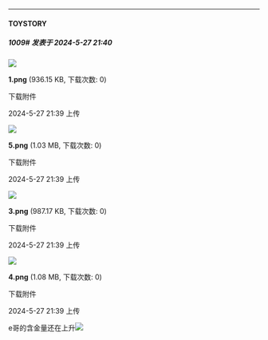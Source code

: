 ﻿
*****

####  TOYSTORY  
##### 1009#       发表于 2024-5-27 21:40

<img src="https://img.saraba1st.com/forum/202405/27/213929b9qpijzaljuhw2q6.png" referrerpolicy="no-referrer">

<strong>1.png</strong> (936.15 KB, 下载次数: 0)

下载附件

2024-5-27 21:39 上传

<img src="https://img.saraba1st.com/forum/202405/27/213945u3yj8stk887sl3h4.png" referrerpolicy="no-referrer">

<strong>5.png</strong> (1.03 MB, 下载次数: 0)

下载附件

2024-5-27 21:39 上传

<img src="https://img.saraba1st.com/forum/202405/27/213936e25s3217s7smj33x.png" referrerpolicy="no-referrer">

<strong>3.png</strong> (987.17 KB, 下载次数: 0)

下载附件

2024-5-27 21:39 上传

<img src="https://img.saraba1st.com/forum/202405/27/213941odbxttnnrclclfrd.png" referrerpolicy="no-referrer">

<strong>4.png</strong> (1.08 MB, 下载次数: 0)

下载附件

2024-5-27 21:39 上传

e哥的含金量还在上升<img src="https://static.saraba1st.com/image/smiley/face2017/067.png" referrerpolicy="no-referrer">

